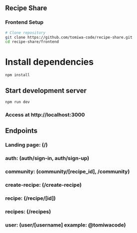 ## Recipe Share

### Frontend Setup 
```bash
# Clone repository
git clone https://github.com/tomiwa-code/recipe-share.git
cd recipe-share/frontend
```

# Install dependencies
```bash
npm install
```

## Start development server
```bash
npm run dev
```

### Access at http://localhost:3000

## Endpoints

### Landing page: (/)

### auth: (auth/sign-in, auth/sign-up)

### community: (community/[recipe_id], /community) 

### create-recipe: (/create-recipe)

### recipe: (/recipe/[id])

### recipes: (/recipes)

### user: (user/[username] example: @tomiwacode)